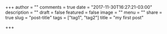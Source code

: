 +++
author = ""
comments = true
date = "2017-11-30T16:27:21-03:00"
description = ""
draft = false
featured = false
image = ""
menu = ""
share = true
slug = "post-title"
tags = ["tag1", "tag2"]
title = "my first post"

+++

